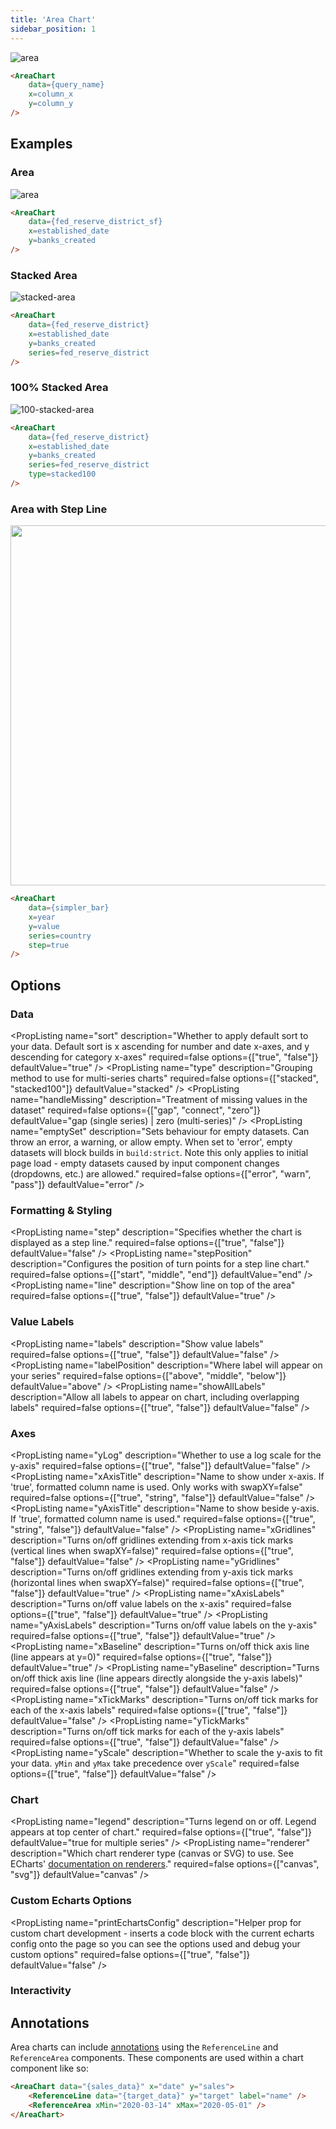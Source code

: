 ```yaml
---
title: 'Area Chart'
sidebar_position: 1
---
```


![area](/img/exg-area-nt.svg)

```markdown
<AreaChart 
    data={query_name} 
    x=column_x 
    y=column_y
/>
```

## Examples

### Area

![area](/img/exg-area-nt.svg)

```markdown
<AreaChart 
    data={fed_reserve_district_sf} 
    x=established_date 
    y=banks_created
/>
```

### Stacked Area

![stacked-area](/img/exg-stacked-area-nt.svg)

```markdown
<AreaChart 
    data={fed_reserve_district}  
    x=established_date 
    y=banks_created
    series=fed_reserve_district
/>
```

### 100% Stacked Area

![100-stacked-area](/img/100-stacked-area.svg)

```markdown
<AreaChart 
    data={fed_reserve_district}  
    x=established_date 
    y=banks_created
    series=fed_reserve_district
    type=stacked100
/>
```

### Area with Step Line

<img src='/img/exg-multi-series-step-area.png' width='576px'/>

```markdown
<AreaChart
    data={simpler_bar}
    x=year
    y=value
    series=country
    step=true
/>
```

## Options

### Data

<PropListing
    name="data"
    description="Query name, wrapped in curly braces"
    required=true
    options="query name"
/>
<PropListing
    name="x"
    description="Column to use for the x-axis of the chart"
    required=true
    options="column name"
    defaultValue="First column"
/>
<PropListing
    name="y"
    description="Column(s) to use for the y-axis of the chart"
    required=true
    options="column name | array of column names"
    defaultValue="Any non-assigned numeric columns"
/>
<PropListing
    name="series"
    description="Column to use as the series (groups) in a multi-series chart"
    required=false
    options="column name"
    defaultValue="-"
/>
<PropListing
    name="sort"
    description="Whether to apply default sort to your data. Default sort is x ascending for number and date x-axes, and y descending for category x-axes"
    required=false
    options={["true", "false"]}
    defaultValue="true"
/>
<PropListing
    name="type"
    description="Grouping method to use for multi-series charts"
    required=false
    options={["stacked", "stacked100"]}
    defaultValue="stacked"
/>
<PropListing
    name="handleMissing"
    description="Treatment of missing values in the dataset"
    required=false
    options={["gap", "connect", "zero"]}
    defaultValue="gap (single series) | zero (multi-series)"
/>
<PropListing
    name="emptySet"
    description="Sets behaviour for empty datasets. Can throw an error, a warning, or allow empty. When set to 'error', empty datasets will block builds in `build:strict`. Note this only applies to initial page load - empty datasets caused by input component changes (dropdowns, etc.) are allowed."
    required=false
    options={["error", "warn", "pass"]}
    defaultValue="error"
/>
<PropListing
    name="emptyMessage"
    description="Text to display when an empty dataset is received - only applies when `emptySet` is 'warn' or 'pass', or when the empty dataset is a result of an input component change (dropdowns, etc.)."
    required=false
    options="string"
    defaultValue="No records"
/>

### Formatting & Styling

<PropListing
    name="xFmt"
    description="Format to use for x column (<a class=markdown href='/core-concepts/formatting'>see available formats<a/>)"
    required=false
    options="Excel-style format | built-in format name | custom format name"
    defaultValue="-"
/>
<PropListing
    name="yFmt"
    description="Format to use for y column (<a class=markdown href='/core-concepts/formatting'>see available formats<a/>)"
    required=false
    options="Excel-style format | built-in format name | custom format name"
    defaultValue="-"
/>
<PropListing
    name="step"
    description="Specifies whether the chart is displayed as a step line."
    required=false
    options={["true", "false"]}
    defaultValue="false"
/>
<PropListing
    name="stepPosition"
    description="Configures the position of turn points for a step line chart."
    required=false
    options={["start", "middle", "end"]}
    defaultValue="end"
/>
<PropListing
    name="fillColor"
    description="Color to override default series color. Only accepts a single color."
    required=false
    options="CSS name | hexademical | RGB | HSL"
    defaultValue="-"
/>
<PropListing
    name="lineColor"
    description="Color to override default line color. Only accepts a single color."
    required=false
    options="CSS name | hexademical | RGB | HSL"
    defaultValue="-"
/>
<PropListing
    name="fillOpacity"
    description="% of the full color that should be rendered, with remainder being transparent"
    required=false
    options="number (0 to 1)"
    defaultValue="0.7"
/>
<PropListing
    name="line"
    description="Show line on top of the area"
    required=false
    options={["true", "false"]}
    defaultValue="true"
/>
<PropListing
    name="colorPalette"
    description="Array of custom colours to use for the chart E.g., ['#cf0d06','#eb5752','#e88a87'] Note that the array must be surrounded by curly braces."
    required=false
    options="array of color strings (CSS name | hexademical | RGB | HSL)"
    defaultValue="built-in color palette"
/>
<PropListing
    name="seriesColors"
    description="Apply a specific color to each series in your chart. Unspecified series will receive colors from the built-in palette as normal. Note the double curly braces required in the syntax"
    required=false
    options="object with series names and assigned colors seriesColors={`{{'Canada': 'red', 'US': 'blue'}}`}"
    defaultValue="colors applied by order of series in data"
/>

### Value Labels

<PropListing
    name="labels"
    description="Show value labels"
    required=false
    options={["true", "false"]}
    defaultValue="false"
/>
<PropListing
    name="labelSize"
    description="Font size of value labels"
    required=false
    options="number"
    defaultValue="11"
/>
<PropListing
    name="labelPosition"
    description="Where label will appear on your series"
    required=false
    options={["above", "middle", "below"]}
    defaultValue="above"
/>
<PropListing
    name="labelColor"
    description="Font color of value labels"
    required=false
    options="CSS name | hexademical | RGB | HSL"
    defaultValue="Automatic based on color contrast of background"
/>
<PropListing
    name="labelFmt"
    description="Format to use for value labels (<a class=markdown href='/core-concepts/formatting'>see available formats<a/>)"
    required=false
    options="Excel-style format | built-in format name | custom format name"
    defaultValue="same as y column"
/>
<PropListing
    name="showAllLabels"
    description="Allow all labels to appear on chart, including overlapping labels"
    required=false
    options={["true", "false"]}
    defaultValue="false"
/>


### Axes

<PropListing
    name="yLog"
    description="Whether to use a log scale for the y-axis"
    required=false
    options={["true", "false"]}
    defaultValue="false"
/>
<PropListing
    name="yLogBase"
    description="Base to use when log scale is enabled"
    required=false
    options="number"
    defaultValue="10"
/>
<PropListing
    name="xAxisTitle"
    description="Name to show under x-axis. If 'true', formatted column name is used. Only works with swapXY=false"
    required=false
    options={["true", "string", "false"]}
    defaultValue="false"
/>
<PropListing
    name="yAxisTitle"
    description="Name to show beside y-axis. If 'true', formatted column name is used."
    required=false
    options={["true", "string", "false"]}
    defaultValue="false"
/>
<PropListing
    name="xGridlines"
    description="Turns on/off gridlines extending from x-axis tick marks (vertical lines when swapXY=false)"
    required=false
    options={["true", "false"]}
    defaultValue="false"
/>
<PropListing
    name="yGridlines"
    description="Turns on/off gridlines extending from y-axis tick marks (horizontal lines when swapXY=false)"
    required=false
    options={["true", "false"]}
    defaultValue="true"
/>
<PropListing
    name="xAxisLabels"
    description="Turns on/off value labels on the x-axis"
    required=false
    options={["true", "false"]}
    defaultValue="true"
/>
<PropListing
    name="yAxisLabels"
    description="Turns on/off value labels on the y-axis"
    required=false
    options={["true", "false"]}
    defaultValue="true"
/>
<PropListing
    name="xBaseline"
    description="Turns on/off thick axis line (line appears at y=0)"
    required=false
    options={["true", "false"]}
    defaultValue="true"
/>
<PropListing
    name="yBaseline"
    description="Turns on/off thick axis line (line appears directly alongside the y-axis labels)"
    required=false
    options={["true", "false"]}
    defaultValue="false"
/>
<PropListing
    name="xTickMarks"
    description="Turns on/off tick marks for each of the x-axis labels"
    required=false
    options={["true", "false"]}
    defaultValue="false"
/>
<PropListing
    name="yTickMarks"
    description="Turns on/off tick marks for each of the y-axis labels"
    required=false
    options={["true", "false"]}
    defaultValue="false"
/>
<PropListing
    name="yMin"
    description="Starting value for the y-axis"
    required=false
    options="number"
    defaultValue="-"
/>
<PropListing
    name="yMax"
    description="Maximum value for the y-axis"
    required=false
    options="number"
    defaultValue="-"
/>
<PropListing
    name="yScale"
    description="Whether to scale the y-axis to fit your data. `yMin` and `yMax` take precedence over `yScale`"
    required=false
    options={["true", "false"]}
    defaultValue="false"
/>

### Chart

<PropListing
    name="title"
    description="Chart title. Appears at top left of chart."
    required=false
    options="string"
    defaultValue="-"
/>
<PropListing
    name="subtitle"
    description="Chart subtitle. Appears just under title."
    required=false
    options="string"
    defaultValue="-"
/>
<PropListing
    name="legend"
    description="Turns legend on or off. Legend appears at top center of chart."
    required=false
    options={["true", "false"]}
    defaultValue="true for multiple series"
/>
<PropListing
    name="chartAreaHeight"
    description="Minimum height of the chart area (excl. header and footer) in pixels. Adjusting the height affects all viewport sizes and may impact the mobile UX."
    required=false
    options="number"
    defaultValue="180"
/>
<PropListing
    name="renderer"
    description="Which chart renderer type (canvas or SVG) to use. See ECharts' <a href='https://echarts.apache.org/handbook/en/best-practices/canvas-vs-svg/' class=markdown>documentation on renderers</a>."
    required=false
    options={["canvas", "svg"]}
    defaultValue="canvas"
/>


### Custom Echarts Options

<PropListing
    name="echartsOptions"
    description="Custom Echarts options to override the default options. See <a href='/components/echarts-options/' class=markdown>reference page</a> for available options."
    required=false
    options="{`{{exampleOption:'exampleValue'}}`}"
    defaultValue="-"
/>
<PropListing
    name="seriesOptions"
    description="Custom Echarts options to override the default options for all series in the chart. This loops through the series to apply the settings rather than having to specify every series manually using `echartsOptions` See <a href='/components/echarts-options/' class=markdown>reference page</a> for available options."
    required=false
    options="{`{{exampleSeriesOption:'exampleValue'}}`}"
    defaultValue="-"
/>
<PropListing
    name="printEchartsConfig"
    description="Helper prop for custom chart development - inserts a code block with the current echarts config onto the page so you can see the options used and debug your custom options"
    required=false
    options={["true", "false"]}
    defaultValue="false"
/>


### Interactivity

<PropListing
    name=connectGroup
    description="Group name to connect this chart to other charts for synchronized tooltip hovering. Charts with the same `connectGroup` name will become connected"
/>

## Annotations

Area charts can include [annotations](/components/annotations) using the `ReferenceLine` and `ReferenceArea` components. These components are used within a chart component like so:

```html
<AreaChart data="{sales_data}" x="date" y="sales">
	<ReferenceLine data="{target_data}" y="target" label="name" />
	<ReferenceArea xMin="2020-03-14" xMax="2020-05-01" />
</AreaChart>
```
